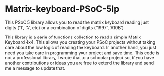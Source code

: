 # Matrix-keyboard-PSoC-5lp
This PSoC 5 library allows you to read the matrix keyboard reading just digits ('1', 'A', etc) or a combination of digits  ('1997', 'A10B')

This library is a serie of functions collection to read a simple Matrix Keyboard 4x4. This allows you creating your PSoC projects without taking care about the low logic of reading
the keyboard. In another hand, you just need you take care in programming your project and save time. This code is not a professional library, I wrote that to a schoolar project so,
if you have another contributions or ideas you are free to extend the library and send me a message to update that.

